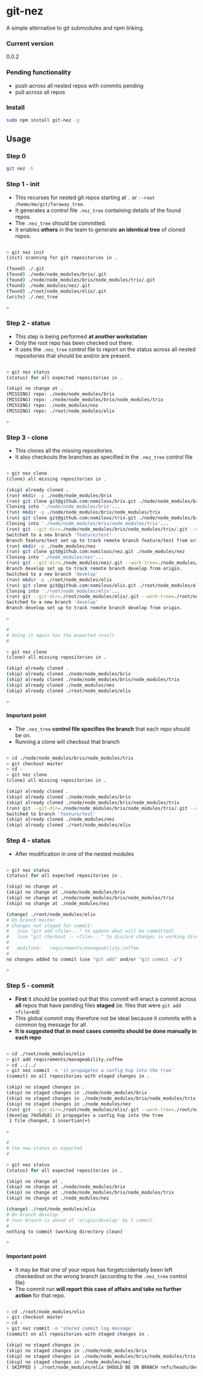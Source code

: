 git-nez
=======

A simple alternative to git submodules and npm linking. 

### Current version 

0.0.2

### Pending functionality

* push across all nested repos with commits pending
* pull across all repos

### Install

```bash
sudo npm install git-nez -g
```


Usage
-----

### Step 0 

```bash
git nez -h
```

### Step 1 - init

* This recurses for nested git repos starting at `.` or `--root /home/me/git/faraway_tree`.
* It generates a control file `.nez_tree` containing details of the found repos.
* The `.nez_tree` should be committed. 
* It enables **others** in the team to generate **an identical tree** of cloned repos.


```bash

> git nez init
(init) scanning for git repositories in . 

(found) ./.git
(found) ./node/node_modules/brix/.git
(found) ./node/node_modules/brix/node_modules/trix/.git
(found) ./node_modules/nez/.git
(found) ./root/node_modules/elix/.git
(write) ./.nez_tree

> 

```

### Step 2 - status 

* This step is being performed **at another workstation** 
* Only the root repo has been checked out there.
* It uses the `.nez_tree` control file to report on the status across all nested repositories that should be and/or are present.

```bash

> git nez status
(status) for all expected repositories in . 

(skip) no change at .
(MISSING) repo: ./node/node_modules/brix
(MISSING) repo: ./node/node_modules/brix/node_modules/trix
(MISSING) repo: ./node_modules/nez
(MISSING) repo: ./root/node_modules/elix

>

```


### Step 3 - clone

* This clones all the missing repositories.
* It also checkouts the branches as specified in the `.nez_tree` control file

```bash

> git nez clone
(clone) all missing repositories in . 

(skip) already cloned .
(run) mkdir -p ./node/node_modules/brix
(run) git clone git@github.com:nomilous/brix.git ./node/node_modules/brix
Cloning into './node/node_modules/brix'...
(run) mkdir -p ./node/node_modules/brix/node_modules/trix
(run) git clone git@github.com:nomilous/trix.git ./node/node_modules/brix/node_modules/trix
Cloning into './node/node_modules/brix/node_modules/trix'...
(run) git --git-dir=./node/node_modules/brix/node_modules/trix/.git --work-tree=./node/node_modules/brix/node_modules/trix checkout feature/test
Switched to a new branch 'feature/test'
Branch feature/test set up to track remote branch feature/test from origin.
(run) mkdir -p ./node_modules/nez
(run) git clone git@github.com:nomilous/nez.git ./node_modules/nez
Cloning into './node_modules/nez'...
(run) git --git-dir=./node_modules/nez/.git --work-tree=./node_modules/nez checkout develop
Branch develop set up to track remote branch develop from origin.
Switched to a new branch 'develop'
(run) mkdir -p ./root/node_modules/elix
(run) git clone git@github.com:nomilous/elix.git ./root/node_modules/elix
Cloning into './root/node_modules/elix'...
(run) git --git-dir=./root/node_modules/elix/.git --work-tree=./root/node_modules/elix checkout develop
Switched to a new branch 'develop'
Branch develop set up to track remote branch develop from origin.

>

#
# doing it again has the expected result
#

> git nez clone
(clone) all missing repositories in . 

(skip) already cloned .
(skip) already cloned ./node/node_modules/brix
(skip) already cloned ./node/node_modules/brix/node_modules/trix
(skip) already cloned ./node_modules/nez
(skip) already cloned ./root/node_modules/elix

>
```

#### **Important point** 

* The `.nez_tree` **control file specifies the branch** that each repo should be on.
* Running a clone will checkout that branch

```bash

> cd ./node/node_modules/brix/node_modules/trix
> git checkout master
> cd -
> git nez clone
(clone) all missing repositories in . 

(skip) already cloned .
(skip) already cloned ./node/node_modules/brix
(skip) already cloned ./node/node_modules/brix/node_modules/trix
(run) git --git-dir=./node/node_modules/brix/node_modules/trix/.git --work-tree=./node/node_modules/brix/node_modules/trix checkout feature/test
Switched to branch 'feature/test'
(skip) already cloned ./node_modules/nez
(skip) already cloned ./root/node_modules/elix

```

### Step 4 - status

* After modification in one of the nested modules

```bash

> git nez status
(status) for all expected repositories in . 

(skip) no change at .
(skip) no change at ./node/node_modules/brix
(skip) no change at ./node/node_modules/brix/node_modules/trix
(skip) no change at ./node_modules/nez

(change) ./root/node_modules/elix
# On branch master
# Changes not staged for commit:
#   (use "git add <file>..." to update what will be committed)
#   (use "git checkout -- <file>..." to discard changes in working directory)
#
#   modified:   requirements/manageability.coffee
#
no changes added to commit (use "git add" and/or "git commit -a")

>

```

### Step 5 - commit

* **First** it should be pointed out that this commit will enact a commit across **all** repos that have pending files **staged** (ie. files that were `git add <file>`ed)
* This global commit may therefore not be ideal because it commits with a common log message for all.
* **It is suggested that in most cases commits should be done manually in each repo**

```bash

> cd ./root/node_modules/elix
> git add requirements/manageability.coffee 
> cd ../../ 
> git nez commit -m 'it propagates a config hup into the tree'
(commit) on all repositories with staged changes in . 

(skip) no staged changes in .
(skip) no staged changes in ./node/node_modules/brix
(skip) no staged changes in ./node/node_modules/brix/node_modules/trix
(skip) no staged changes in ./node_modules/nez
(run) git --git-dir=./root/node_modules/elix/.git --work-tree=./root/node_modules/elix commit -m it propagates a config hup into the tree
[develop 74d5db8] it propagates a config hup into the tree
 1 file changed, 1 insertion(+)

>

#
# the new status as expected
#

> git nez status
(status) for all expected repositories in . 

(skip) no change at .
(skip) no change at ./node/node_modules/brix
(skip) no change at ./node/node_modules/brix/node_modules/trix
(skip) no change at ./node_modules/nez

(change) ./root/node_modules/elix
# On branch develop
# Your branch is ahead of 'origin/develop' by 1 commit.
#
nothing to commit (working directory clean)

>

```


#### **Important point** 

* It may be that one of your repos has forgetccidentally been left checkedout on the wrong branch (according to the `.nez_tree` control file)
* The commit run **will report this case of affairs and take no further action** for that repo.  

```bash

> cd ./root/node_modules/elix
> git checkout master
> cd -
> git nez commit -m 'shared commit log message'
(commit) on all repositories with staged changes in . 

(skip) no staged changes in .
(skip) no staged changes in ./node/node_modules/brix
(skip) no staged changes in ./node/node_modules/brix/node_modules/trix
(skip) no staged changes in ./node_modules/nez
( SKIPPED ) ./root/node_modules/elix SHOULD BE ON BRANCH refs/heads/develop NOT refs/heads/master

```

